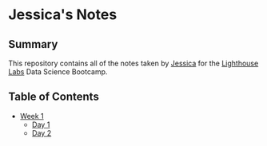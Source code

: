 # Jessica's Notes
## Summary

This repository contains all of the notes taken by [Jessica](https://github.com/jess-moloney)  for the [Lighthouse Labs](https://www.lighthouselabs.ca/) Data Science Bootcamp.

## Table of Contents

* [Week 1](/Unit_1/)
    * [Day 1](/Unit_1/Day_1/)
    * [Day 2](/Unit_1/Day_1/)
    

